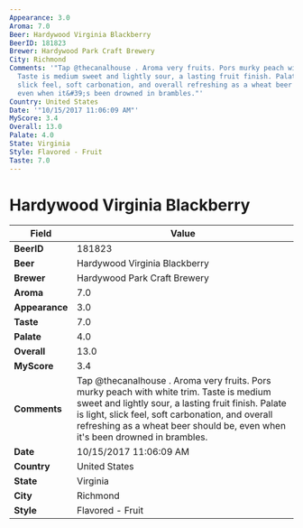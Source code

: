 ```yaml
---
Appearance: 3.0
Aroma: 7.0
Beer: Hardywood Virginia Blackberry
BeerID: 181823
Brewer: Hardywood Park Craft Brewery
City: Richmond
Comments: '"Tap @thecanalhouse . Aroma very fruits. Pors murky peach with white trim.
  Taste is medium sweet and lightly sour, a lasting fruit finish. Palate is light,
  slick feel, soft carbonation, and overall refreshing as a wheat beer should be,
  even when it&#39;s been drowned in brambles."'
Country: United States
Date: '"10/15/2017 11:06:09 AM"'
MyScore: 3.4
Overall: 13.0
Palate: 4.0
State: Virginia
Style: Flavored - Fruit
Taste: 7.0
---
```


# Hardywood Virginia Blackberry

| Field         | Value |
|---------------|-------|
| **BeerID** | 181823 |
| **Beer** | Hardywood Virginia Blackberry |
| **Brewer** | Hardywood Park Craft Brewery |
| **Aroma** | 7.0 |
| **Appearance** | 3.0 |
| **Taste** | 7.0 |
| **Palate** | 4.0 |
| **Overall** | 13.0 |
| **MyScore** | 3.4 |
| **Comments** | Tap @thecanalhouse . Aroma very fruits. Pors murky peach with white trim. Taste is medium sweet and lightly sour, a lasting fruit finish. Palate is light, slick feel, soft carbonation, and overall refreshing as a wheat beer should be, even when it&#39;s been drowned in brambles. |
| **Date** | 10/15/2017 11:06:09 AM |
| **Country** | United States |
| **State** | Virginia |
| **City** | Richmond |
| **Style** | Flavored - Fruit |
